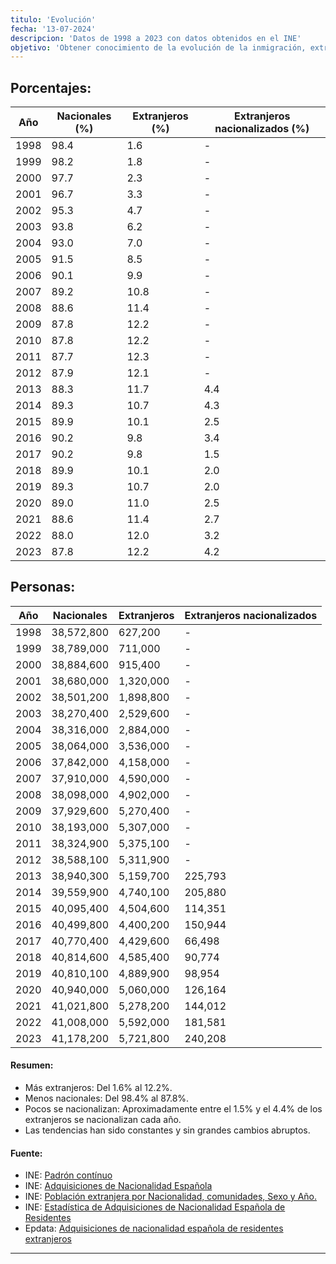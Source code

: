 ```yaml
---
titulo: 'Evolución'
fecha: '13-07-2024'
descripcion: 'Datos de 1998 a 2023 con datos obtenidos en el INE'
objetivo: 'Obtener conocimiento de la evolución de la inmigración, extranjeros, nacionales y extranjeros nacionalizados en los últimos años, '
---
```


## Porcentajes:

| Año  | Nacionales (%) | Extranjeros (%) | Extranjeros nacionalizados (%) |
| ---- | -------------- | --------------- | ------------------------------ |
| 1998 | 98.4           | 1.6             | -                              |
| 1999 | 98.2           | 1.8             | -                              |
| 2000 | 97.7           | 2.3             | -                              |
| 2001 | 96.7           | 3.3             | -                              |
| 2002 | 95.3           | 4.7             | -                              |
| 2003 | 93.8           | 6.2             | -                              |
| 2004 | 93.0           | 7.0             | -                              |
| 2005 | 91.5           | 8.5             | -                              |
| 2006 | 90.1           | 9.9             | -                              |
| 2007 | 89.2           | 10.8            | -                              |
| 2008 | 88.6           | 11.4            | -                              |
| 2009 | 87.8           | 12.2            | -                              |
| 2010 | 87.8           | 12.2            | -                              |
| 2011 | 87.7           | 12.3            | -                              |
| 2012 | 87.9           | 12.1            | -                              |
| 2013 | 88.3           | 11.7            | 4.4                            |
| 2014 | 89.3           | 10.7            | 4.3                            |
| 2015 | 89.9           | 10.1            | 2.5                            |
| 2016 | 90.2           | 9.8             | 3.4                            |
| 2017 | 90.2           | 9.8             | 1.5                            |
| 2018 | 89.9           | 10.1            | 2.0                            |
| 2019 | 89.3           | 10.7            | 2.0                            |
| 2020 | 89.0           | 11.0            | 2.5                            |
| 2021 | 88.6           | 11.4            | 2.7                            |
| 2022 | 88.0           | 12.0            | 3.2                            |
| 2023 | 87.8           | 12.2            | 4.2                            |

## Personas:

| Año  | Nacionales | Extranjeros | Extranjeros nacionalizados |
| ---- | ---------- | ----------- | -------------------------- |
| 1998 | 38,572,800 | 627,200     | -                          |
| 1999 | 38,789,000 | 711,000     | -                          |
| 2000 | 38,884,600 | 915,400     | -                          |
| 2001 | 38,680,000 | 1,320,000   | -                          |
| 2002 | 38,501,200 | 1,898,800   | -                          |
| 2003 | 38,270,400 | 2,529,600   | -                          |
| 2004 | 38,316,000 | 2,884,000   | -                          |
| 2005 | 38,064,000 | 3,536,000   | -                          |
| 2006 | 37,842,000 | 4,158,000   | -                          |
| 2007 | 37,910,000 | 4,590,000   | -                          |
| 2008 | 38,098,000 | 4,902,000   | -                          |
| 2009 | 37,929,600 | 5,270,400   | -                          |
| 2010 | 38,193,000 | 5,307,000   | -                          |
| 2011 | 38,324,900 | 5,375,100   | -                          |
| 2012 | 38,588,100 | 5,311,900   | -                          |
| 2013 | 38,940,300 | 5,159,700   | 225,793                    |
| 2014 | 39,559,900 | 4,740,100   | 205,880                    |
| 2015 | 40,095,400 | 4,504,600   | 114,351                    |
| 2016 | 40,499,800 | 4,400,200   | 150,944                    |
| 2017 | 40,770,400 | 4,429,600   | 66,498                     |
| 2018 | 40,814,600 | 4,585,400   | 90,774                     |
| 2019 | 40,810,100 | 4,889,900   | 98,954                     |
| 2020 | 40,940,000 | 5,060,000   | 126,164                    |
| 2021 | 41,021,800 | 5,278,200   | 144,012                    |
| 2022 | 41,008,000 | 5,592,000   | 181,581                    |
| 2023 | 41,178,200 | 5,721,800   | 240,208                    |

#### Resumen:

-   Más extranjeros: Del 1.6% al 12.2%.
-   Menos nacionales: Del 98.4% al 87.8%.
-   Pocos se nacionalizan: Aproximadamente entre el 1.5% y el 4.4% de los extranjeros se nacionalizan cada año.
-   Las tendencias han sido constantes y sin grandes cambios abruptos.

#### Fuente:

-   INE: [Padrón contínuo](https://www.ine.es/dyngs/INEbase/es/operacion.htm?c=Estadistica_C&cid=1254736177012&menu=ultiDatos&idp=1254734710990)
-   INE: [Adquisiciones de Nacionalidad Española](https://www.ine.es/dyngs/Prensa/EANER2023.htm#:~:text=De%20las%20240.208%20personas%20residentes,espa%C3%B1ola%20en%202023%20fue%202018.)
-   INE: [Población extranjera por Nacionalidad, comunidades, Sexo y Año.](https://www.ine.es/jaxi/Tabla.htm?path=/t20/e245/p08/l0/&file=02005.px&L=0)
-   INE: [Estadística de Adquisiciones de Nacionalidad Española de Residentes](https://ine.es/dyngs/INEbase/es/operacion.htm?c=Estadistica_C&cid=1254736177001&menu=ultiDatos&idp=1254735573002)
-   Epdata: [Adquisiciones de nacionalidad española de residentes extranjeros](https://www.epdata.es/datos/adquisiciones-nacionalidad-espanola-residentes-extranjeros-estadisticas/387)

---
